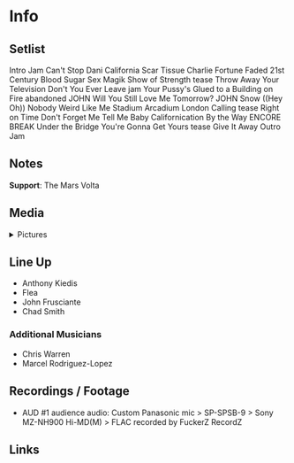 # Info

## Setlist

Intro Jam
Can't Stop
Dani California
Scar Tissue
Charlie
Fortune Faded
21st Century
Blood Sugar Sex Magik
Show of Strength tease
Throw Away Your Television
Don't You Ever Leave jam
Your Pussy's Glued to a Building on Fire abandoned JOHN
Will You Still Love Me Tomorrow? JOHN
Snow ((Hey Oh))
Nobody Weird Like Me
Stadium Arcadium
London Calling tease
Right on Time
Don't Forget Me
Tell Me Baby
Californication
By the Way
ENCORE BREAK
Under the Bridge
You're Gonna Get Yours tease
Give It Away
Outro Jam

## Notes

**Support**: The Mars Volta

## Media 

<details>
  <summary>Pictures</summary>
  <!--<img alt="Setlist" title="Setlist" src="_.jpg" height="200" />
  <img alt="Flyer" title="Flyer" src="_.jpg" height="200" />
  <img alt="Clipper" title="Clipper" src="_.jpg" height="200" />
  <img alt="Ticket" title="Ticket" src="_.jpg" height="200" />
  -->
</details>

## Line Up

* Anthony Kiedis
* Flea
* John Frusciante
* Chad Smith

### Additional Musicians

* Chris Warren  
* Marcel Rodriguez-Lopez

## Recordings / Footage

* AUD #1 audience audio: Custom Panasonic mic > SP-SPSB-9 > Sony MZ-NH900 Hi-MD(M) > FLAC recorded by FuckerZ RecordZ

## Links